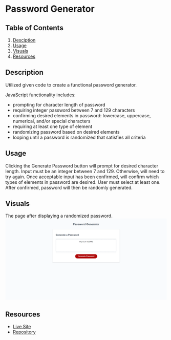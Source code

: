 # Password Generator

## Table of Contents

1. [Desciption](#description)
2. [Usage](#usage)
3. [Visuals](#visuals)
4. [Resources](#resources)

## Description

Utilized given code to create a functional password generator.

JavaScript functionality includes:

- prompting for character length of password
- requiring integer password between 7 and 129 characters
- confirming desired elements in password: lowercase, uppercase, numerical, and/or special characters
- requiring at least one type of element
- randomizing password based on desired elements
- looping until a password is randomized that satisfies all criteria

## Usage

Clicking the Generate Password button will prompt for desired character length. Input must be an integer between 7 and 129. Otherwise, will need to try again. Once acceptable input has been confirmed, will confirm which types of elements in password are desired. User must select at least one. After confirmed, password will then be randomly generated.

## Visuals

The page after displaying a randomized password.
![Deployed Password Generator](password-generator.png)

## Resources

- [Live Site](https://kleylakb89.github.io/03-password-generator/)
- [Repository](https://github.com/kleylakb89/03-password-generator)